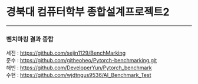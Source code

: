 # 경북대 컴퓨터학부 종합설계프로젝트2 
---
### 벤치마킹 결과 종합  
세진 : https://github.com/sejin1129/BenchMarking  
준수 : https://github.com/githeoheo/Pytorch-benchmarking.git  
해빈 : https://github.com/DeveloperYun/Pytorch_benchmark  
수현 : https://github.com/wjdtngus9536/AI_Benchmark_Test  
